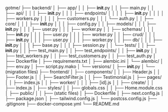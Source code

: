 gotme/
├── backend/
│   ├── app/
│   │   ├── __init__.py
│   │   ├── main.py
│   │   ├── api/
│   │   │   ├── __init__.py
│   │   │   ├── endpoints/
│   │   │   │   ├── __init__.py
│   │   │   │   ├── workers.py
│   │   │   │   ├── customers.py
│   │   │   └── auth.py
│   │   ├── core/
│   │   │   ├── __init__.py
│   │   │   ├── config.py
│   │   ├── models/
│   │   │   ├── __init__.py
│   │   │   ├── user.py
│   │   │   ├── worker.py
│   │   ├── schemas/
│   │   │   ├── __init__.py
│   │   │   ├── user.py
│   │   │   ├── worker.py
│   │   ├── crud/
│   │   │   ├── __init__.py
│   │   │   ├── user.py
│   │   │   ├── worker.py
│   │   ├── db/
│   │   │   ├── __init__.py
│   │   │   ├── base.py
│   │   │   ├── session.py
│   │   └── tests/
│   │       ├── __init__.py
│   │       ├── test_main.py
│   │       ├── test_endpoints/
│   │           ├── __init__.py
│   │           ├── test_workers.py
│   │           ├── test_customers.py
│   │           ├── test_auth.py
│   ├── Dockerfile
│   ├── requirements.txt
│   ├── alembic.ini
│   └── alembic/
│       ├── env.py
│       ├── script.py.mako
│       └── versions/
│           ├── __init__.py
│           └── (migration files)
├── frontend/
│   ├── components/
│   │   ├── Header.js
│   │   ├── Footer.js
│   │   ├── SearchFilter.js
│   │   ├── Testimonial.js
│   ├── pages/
│   │   ├── index.js
│   │   ├── worker/
│   │   │   ├── [id].js
│   │   ├── create/
│   │       ├── index.js
│   ├── styles/
│   │   ├── globals.css
│   │   ├── Home.module.css
│   ├── public/
│   │   ├── (static files)
│   ├── Dockerfile
│   ├── next.config.js
│   ├── package.json
│   ├── tailwind.config.js
│   └── postcss.config.js
├── .gitignore
├── docker-compose.yml
└── README.md
